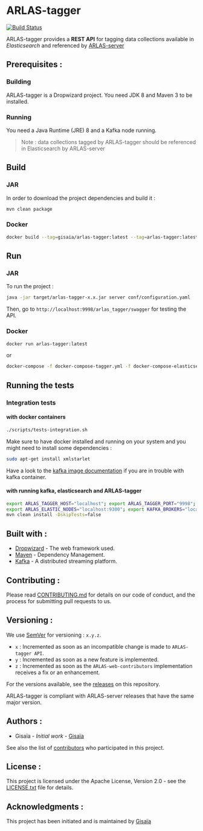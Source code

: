 # ARLAS-tagger

[![Build Status](https://api.travis-ci.org/gisaia/ARLAS-tagger.svg?branch=develop)](https://travis-ci.org/gisaia/ARLAS-tagger)

ARLAS-tagger provides a **REST API** for tagging data collections available in *Elasticsearch* and referenced by [ARLAS-server](https://github.com/gisaia/ARLAS-server)

## Prerequisites :

### Building

ARLAS-tagger is a Dropwizard project. You need JDK 8 and Maven 3 to be installed.

### Running

You need a Java Runtime (JRE) 8 and a Kafka node running.

> Note : data collections tagged by ARLAS-tagger should be referenced in Elasticsearch by ARLAS-server

## Build

### JAR
In order to download the project dependencies and build it :

```sh
mvn clean package
```
### Docker

```sh
docker build --tag=gisaia/arlas-tagger:latest --tag=arlas-tagger:latest .
```

## Run

### JAR

To run the project :

```sh
java -jar target/arlas-tagger-x.x.jar server conf/configuration.yaml
```

Then, go to `http://localhost:9998/arlas_tagger/swagger` for testing the API.

### Docker

```sh
docker run arlas-tagger:latest
```

or

```sh
docker-compose -f docker-compose-tagger.yml -f docker-compose-elasticsearch.yml -f docker-compose-kafka.yml up
```

## Running the tests
### Integration tests
#### with docker containers

```sh
./scripts/tests-integration.sh
```

Make sure to have docker installed and running on your system and you might need to install some dependencies :

```sh
sudo apt-get install xmlstarlet
```

Have a look to the [kafka image documentation](https://hub.docker.com/r/wurstmeister/kafka/) if you are in trouble with kafka container.

#### with running kafka, elasticsearch and ARLAS-tagger

```sh
export ARLAS_TAGGER_HOST="localhost"; export ARLAS_TAGGER_PORT="9998"; export ARLAS_TAGGER_PREFIX="/arlas/";
export ARLAS_ELASTIC_NODES="localhost:9300"; export KAFKA_BROKERS="localhost:9092";
mvn clean install -DskipTests=false
```

## Built with :

- [Dropwizard](http://www.dropwizard.io) - The web framework used.
- [Maven](https://maven.apache.org/) - Dependency Management.
- [Kafka](https://kafka.apache.org/) -  A distributed streaming platform.

## Contributing :

Please read [CONTRIBUTING.md](CONTRIBUTING.md) for details on our code of conduct, and the process for submitting pull requests to us.

## Versioning :

We use [SemVer](http://semver.org/) for versioning : `x.y.z`.

- `x` : Incremented as soon as an incompatible change is made to `ARLAS-tagger API`.
- `y` : Incremented as soon as a new feature is implemented.
- `z` : Incremented as soon as the `ARLAS-web-contributors` implementation receives a fix or an enhancement.

For the versions available, see the [releases](https://github.com/gisaia/ARLAS-tagger/releases) on this repository.

ARLAS-tagger is compliant with ARLAS-server releases that have the same major version.

## Authors :

- Gisaïa - *Initial work* - [Gisaïa](http://gisaia.fr/)

See also the list of [contributors](https://gitlab.com/GISAIA.ARLAS/ARLAS-tagger/graphs/develop) who participated in this project.

## License :

This project is licensed under the Apache License, Version 2.0 - see the [LICENSE.txt](LICENSE.txt) file for details.

## Acknowledgments :
This project has been initiated and is maintained by [Gisaïa](https://gisaia.com)